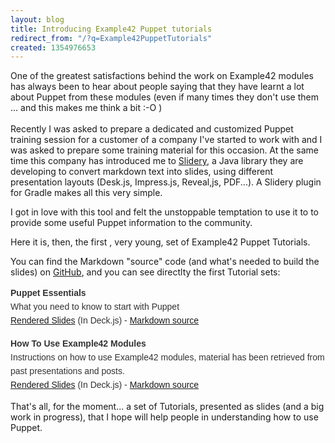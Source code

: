 ```yaml
---
layout: blog
title: Introducing Example42 Puppet tutorials
redirect_from: "/?q=Example42PuppetTutorials"
created: 1354976653
---
```

<p>One of the greatest satisfactions behind the work on Example42 modules has always been to hear about people saying that they have learnt a lot about Puppet from these modules (even if many times they don't use them ... and this makes me think a bit :-O )<br /><br />Recently I was asked to prepare a dedicated and customized Puppet training session for a customer of a company I've started to work with and I was asked to prepare some training material for this occasion. At the same time this company has introduced me to <a href="https://github.com/aestasit/slidery">Slidery</a>, a Java library they are developing to convert markdown text into slides, using different presentation layouts (Desk.js, Impress.js, Reveal,js, PDF...). A Slidery plugin for Gradle makes all this very simple.</p><p>I got in love with this tool and felt the unstoppable temptation to use it to to provide some useful Puppet information to the community.</p><p>Here it is, then, the first , very young, set of Example42 Puppet Tutorials.</p><p>You can find the Markdown "source" code (and what's needed to build the slides) on <a href="https://github.com/example42/Example42-tutorials" title="Example42 Puppet Tutorials">GitHub</a>, and you can see directlty the first Tutorial sets:</p><p style="margin: 0px 0px 15px; padding: 0px; border: 0px; color: rgb(51, 51, 51); font-family: Helvetica, arial, freesans, clean, sans-serif; font-size: 14px; line-height: 22px;"><strong>Puppet Essentials</strong><br />What you need to know to start with Puppet<br /><a href="http://example42.com/tutorials/PuppetTutorial/">Rendered Slides</a> (In Deck.js) - <a href="https://github.com/example42/Example42-tutorials/tree/master/slides/essentials">Markdown source</a></p>
<p style="margin: 0px 0px 15px; padding: 0px; border: 0px; color: rgb(51, 51, 51); font-family: Helvetica, arial, freesans, clean, sans-serif; font-size: 14px; line-height: 22px;"><strong>How To Use Example42 Modules</strong><br />Instructions on how to use Example42 modules, material has been retrieved from past presentations and posts.<br /><a href="http://example42.com/tutorials/HowToUseExample42NextGenModules/">Rendered Slides</a> (In Deck.js) - <a href="https://github.com/example42/Example42-tutorials/tree/master/slides/use42">Markdown source</a></p><ul style="margin: 15px 0px; padding-right: 0px; padding-left: 30px; border: 0px; color: rgb(51, 51, 51); font-family: Helvetica, arial, freesans, clean, sans-serif; font-size: 14px; line-height: 22px;"></ul><p>That's all, for the moment... a set of Tutorials, presented as slides (and a big work in progress), that I hope will help people in understanding how to use Puppet.</p>
